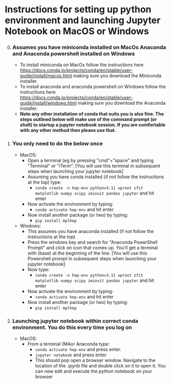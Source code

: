 # Instructions for setting up python environment and launching Jupyter Notebook on MacOS or Windows

0. ###  Assumes you have miniconda installed on MacOs Anaconda and Anaconda powershell installed on Windows 
    - To install miniconda on MacOs follow the instructions here https://docs.conda.io/projects/conda/en/stable/user-guide/install/macos.html making sure you download the Miniconda installer. 
    - To install anaconda and anaconda powershell on Windows follow the instructions here https://docs.conda.io/projects/conda/en/stable/user-guide/install/windows.html making sure you download the Anaconda installer. 
    - **Note any other installation of conda that suits you is also fine. The steps outlined below will make use of the command prompt (or shell) to startup a jupyter notebook session. If you are comfortable with any other method then please use that.** 
    
1. ###  You only need to do the below once 
    - MacOS: 
        - Open a terminal (eg by pressing "cmd"+"space" and typing "Terminal" or "iTerm". [You will use this terminal in subsequent steps when launching your jupyter notebook]
        - Assuming you have conda installed (if not follow the instructions at the top) type: 
            - `conda create -n hep-env python=3.11 uproot zfit matplotlib numpy scipy iminuit pandas jupyter` and hit enter
        - Now activate the environment by typing: 
            - `conda activate hep-env` and hit enter
        - Now install another package (or two) by typing:
            - `pip install mplhep`
     - Windows:
         - This assumes you have anaconda installed (if not follow the instructions at the top)
         - Press the windows key and search for "Anaconda PowerShell Prompt" and click on icon that comes up. You'll get a terminal with (base) at the beginning of the line. [You will use this Powershell prompt in subsequent steps when launching your jupyter notebook]
         - Now type:
             - `conda create -n hep-env python=3.11 uproot zfit matplotlib numpy scipy iminuit pandas jupyter` and hit enter
        - Now activate the environment by typing: 
            - `conda activate hep-env` and hit enter
        - Now install another package (or two) by typing:
            - `pip install mplhep`
           
 2. ### Launching jupyter notebook within correct conda environment. You do this every time you log on
     - MacOS:
         - From a terminal (MAor Anaconda type:
             - `conda activate hep-env` and press enter.
             - `jupyter notebook` and press enter. 
             - This should pop open a browser window. Navigate to the location of the .ipynb file and double click on it to open it. You can now edit and execute the python notebook on your browser
